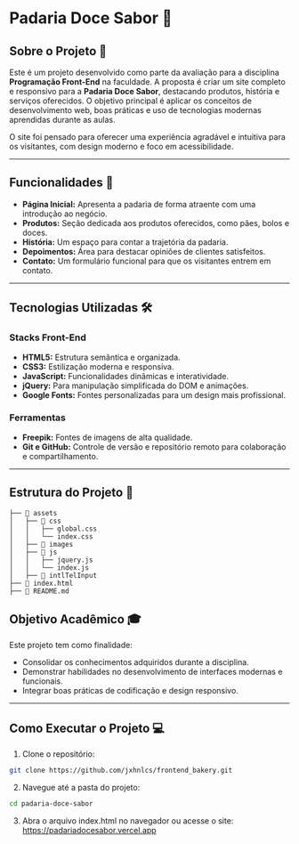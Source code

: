 # Padaria Doce Sabor 🍞

## Sobre o Projeto 📖

Este é um projeto desenvolvido como parte da avaliação para a disciplina **Programação Front-End** na faculdade. A proposta é criar um site completo e responsivo para a **Padaria Doce Sabor**, destacando produtos, história e serviços oferecidos. O objetivo principal é aplicar os conceitos de desenvolvimento web, boas práticas e uso de tecnologias modernas aprendidas durante as aulas.

O site foi pensado para oferecer uma experiência agradável e intuitiva para os visitantes, com design moderno e foco em acessibilidade.

---

## Funcionalidades 🚀

- **Página Inicial:** Apresenta a padaria de forma atraente com uma introdução ao negócio.
- **Produtos:** Seção dedicada aos produtos oferecidos, como pães, bolos e doces.
- **História:** Um espaço para contar a trajetória da padaria.
- **Depoimentos:** Área para destacar opiniões de clientes satisfeitos.
- **Contato:** Um formulário funcional para que os visitantes entrem em contato.

---

## Tecnologias Utilizadas 🛠️

### **Stacks Front-End**
- **HTML5:** Estrutura semântica e organizada.
- **CSS3:** Estilização moderna e responsiva.
- **JavaScript:** Funcionalidades dinâmicas e interatividade.
- **jQuery:** Para manipulação simplificada do DOM e animações.
- **Google Fonts:** Fontes personalizadas para um design mais profissional.

### **Ferramentas**
- **Freepik:** Fontes de imagens de alta qualidade.
- **Git e GitHub:** Controle de versão e repositório remoto para colaboração e compartilhamento.

---

## Estrutura do Projeto 📂

```plaintext
├── 📁 assets
│   ├── 📁 css
│   │   ├── global.css
│   │   └── index.css
│   ├── 📁 images
│   ├── 📁 js
│   │   ├── jquery.js
│   │   └── index.js
│   ├── 📁 intlTelInput
├── 📄 index.html
├── 📄 README.md

```

## Objetivo Acadêmico 🎓

Este projeto tem como finalidade:

- Consolidar os conhecimentos adquiridos durante a disciplina.
- Demonstrar habilidades no desenvolvimento de interfaces modernas e funcionais.
- Integrar boas práticas de codificação e design responsivo.

---

## Como Executar o Projeto 💻

1. Clone o repositório:
```bash
git clone https://github.com/jxhnlcs/frontend_bakery.git
```

2. Navegue até a pasta do projeto:
```bash
cd padaria-doce-sabor
```

3. Abra o arquivo index.html no navegador ou acesse o site: https://padariadocesabor.vercel.app
